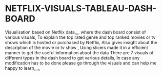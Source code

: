 # NETFLIX-VISUALS-TABLEAU-DASH-BOARD 
Visualisation based on Netflix data,,,, where the dash board consist of various visuals,
To explain the top rated genre and top ranked movies or tv shows which is hosted or purchased by Netflix, 
Also gives insight about the description of the movie or tv show ,
Using slicers made it in a efficient manner to get the useful information abuot the data
There are 7 visuals of different types in the dash board to get various details, 
   In case any modification has to be done please go through the visuals and can help me happy to learn,,,,,
